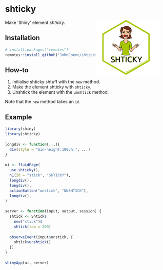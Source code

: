 # shticky

<img src="./man/figures/logo.png" height="180px" align="right" />

Make 'Shiny' element *shticky*.

## Installation

``` r
# install.packages("remotes")
remotes::install_github("JohnCoene/shticky")
```

## How-to

1. Initialise shticky shtuff with the `new` method.
2. Make the element shticky with `shticky`.
3. Unshtick the element with the `unshtick` method.

Note that the `new` method takes an `id`.

## Example

``` r
library(shiny)
library(shticky)

longdiv <- function(...){
  div(style = "min-height:100vh;", ...)
}

ui <- fluidPage(
  use_shticky(),
  h1(id = "stick", "SHTICKY"),
  longdiv(),
  longdiv(),
  actionButton("unstick", "UNSHTICK"),
  longdiv(),
)

server <- function(input, output, session) {
  shtick <- Shtick$
    new("stick")$
    shtick(top = 200)

  observeEvent(input$unstick, {
    shtick$unshtick()
  })
}

shinyApp(ui, server)
```

